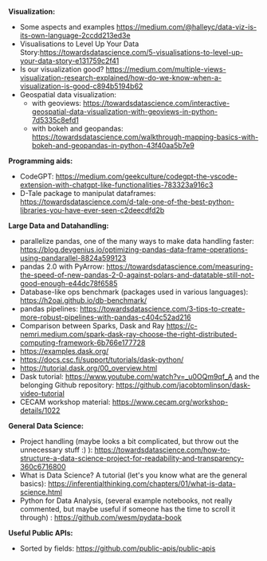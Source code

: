 **Visualization:**
* Some aspects and examples https://medium.com/@halleyc/data-viz-is-its-own-language-2ccdd213ed3e
* Visualisations to Level Up Your Data Story:https://towardsdatascience.com/5-visualisations-to-level-up-your-data-story-e131759c2f41
* Is our visualization good? https://medium.com/multiple-views-visualization-research-explained/how-do-we-know-when-a-visualization-is-good-c894b5194b62
* Geospatial data visualization:
   * with geoviews: https://towardsdatascience.com/interactive-geospatial-data-visualization-with-geoviews-in-python-7d5335c8efd1
   * with bokeh and geopandas: https://towardsdatascience.com/walkthrough-mapping-basics-with-bokeh-and-geopandas-in-python-43f40aa5b7e9

**Programming aids:**
* CodeGPT: https://medium.com/geekculture/codegpt-the-vscode-extension-with-chatgpt-like-functionalities-783323a916c3
* D-Tale package to manipulat dataframes: https://towardsdatascience.com/d-tale-one-of-the-best-python-libraries-you-have-ever-seen-c2deecdfd2b

**Large Data and Datahandling:**
* parallelize pandas, one of the many ways to make data handling faster: https://blog.devgenius.io/optimizing-pandas-data-frame-operations-using-pandarallel-8824a599123
* pandas 2.0 with PyArrow: https://towardsdatascience.com/measuring-the-speed-of-new-pandas-2-0-against-polars-and-datatable-still-not-good-enough-e44dc78f6585
* Database-like ops benchmark (packages used in various languages): https://h2oai.github.io/db-benchmark/
* pandas pipelines: https://towardsdatascience.com/3-tips-to-create-more-robust-pipelines-with-pandas-c404c52ad216
* Comparison between Sparks, Dask and Ray https://c-nemri.medium.com/spark-dask-ray-choose-the-right-distributed-computing-framework-6b766e177728
* https://examples.dask.org/
* https://docs.csc.fi/support/tutorials/dask-python/
* https://tutorial.dask.org/00_overview.html 
* Dask tutorial: https://www.youtube.com/watch?v=_u0OQm9qf_A and the belonging Github repository: https://github.com/jacobtomlinson/dask-video-tutorial
* CECAM workshop material: https://www.cecam.org/workshop-details/1022

**General Data Science:**
* Project handling (maybe looks a bit complicated, but throw out the unnecessary stuff :) ): https://towardsdatascience.com/how-to-structure-a-data-science-project-for-readability-and-transparency-360c6716800
* What is Data Science? A tutorial (let's you know what are the general basics): https://inferentialthinking.com/chapters/01/what-is-data-science.html
* Python for Data Analysis, (several example notebooks, not really commented, but maybe useful if someone has the time to scroll it through) : https://github.com/wesm/pydata-book
 
**Useful Public APIs:**
* Sorted by fields: https://github.com/public-apis/public-apis
